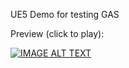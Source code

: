UE5 Demo for testing GAS 

Preview (click to play):

[![IMAGE ALT TEXT](http://img.youtube.com/vi/Yq-VG6QOkVU/0.jpg)](https://www.youtube.com/watch?v=Yq-VG6QOkVU "Blaster Preview")
